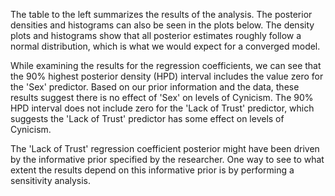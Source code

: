 The table to the left summarizes the results of the analysis. The posterior densities and histograms can also be seen in the plots below. The density plots and histograms show that all posterior estimates roughly follow a normal distribution, which is what we would expect for a converged model.


While examining the results for the regression coefficients, we can see that the 90% highest posterior density (HPD) interval includes the value zero for the 'Sex' predictor. Based on our prior information and the data, these results suggest there is no effect of 'Sex' on levels of Cynicism. The 90% HPD interval does not include zero for the 'Lack of Trust' predictor, which suggests the 'Lack of Trust' predictor has some effect on levels of Cynicism.

The 'Lack of Trust' regression coefficient posterior might have been driven by the informative prior specified by the researcher. One way to see to what extent the results depend on this informative prior is by performing a sensitivity analysis.

